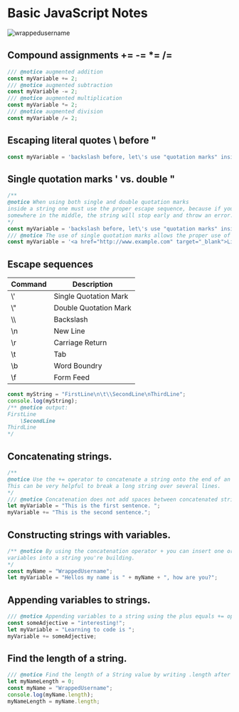 # Basic JavaScript Notes
<p align="left"> <img src="https://komarev.com/ghpvc/?username=BasicJavaScriptNotes&label=Repository%20views&color=0e75b6&style=flat" alt="wrappedusername" /> </p>

## Compound assignments += -= *= /= 
```JavaScript
/// @notice augmented addition
const myVariable += 2;
/// @notice augmented subtraction
const myVariable -= 2;
/// @notice augmented multiplication
const myVariable *= 2;
/// @notice augmented division
const myVariable /= 2;
```
## Escaping literal quotes \ before "
```JavaScript
const myVariable = 'backslash before, let\'s use "quotation marks" inside a string.';
```
## Single quotation marks ' vs. double "
```JavaScript
/** 
@notice When using both single and double quotation marks 
inside a string one must use the proper escape sequence, because if you have that same quotation mark 
somewhere in the middle, the string will stop early and throw an error.   
*/
const myVariable = 'backslash before, let\'s use "quotation marks" inside a string.';
/// @notice The use of single quotation marks allows the proper use of double quotation marks inside the string.
const myVariable = '<a href="http://www.example.com" target="_blank">Link</a>';
```
## Escape sequences 
| Command | Description |
| --- | --- |
|  \\' | Single Quotation Mark |
| \\" | Double Quotation Mark |
| \\\ | Backslash |
| \\n | New Line |
| \\r | Carriage Return |
| \\t | Tab |
| \\b | Word Boundry |
| \\f | Form Feed |
```JavaScript
const myString = "FirstLine\n\t\\SecondLine\nThirdLine";
console.log(myString); 
/** @notice output:
FirstLine
	\SecondLine
ThirdLine
*/
```
## Concatenating strings.
```JavaScript 
/** 
@notice Use the += operator to concatenate a string onto the end of an existing string variable. 
This can be very helpful to break a long string over several lines. 
*/
/// @notice Concatenation does not add spaces between concatenated strings, so you'll need to add them yourself.
let myVariable = "This is the first sentence. "; 
myVariable += "This is the second sentence.";
```
## Constructing strings with variables.
```JavaScript
/** @notice By using the concatenation operator + you can insert one or more 
variables into a string you're building.
*/
const myName = "WrappedUsername";
let myVariable = "Hellos my name is " + myName + ", how are you?";
```
## Appending variables to strings.
```JavaScript
/// @notice Appending variables to a string using the plus equals += operator.
const someAdjective = "interesting!";
let myVariable = "Learning to code is ";
myVariable += someAdjective;
```
## Find the length of a string.
```JavaScript
/// @notice Find the length of a String value by writing .length after the string variable or string literal.
let myNameLength = 0;
const myName = "WrappedUsername";
console.log(myName.length);
myNameLength = myName.length;
```





